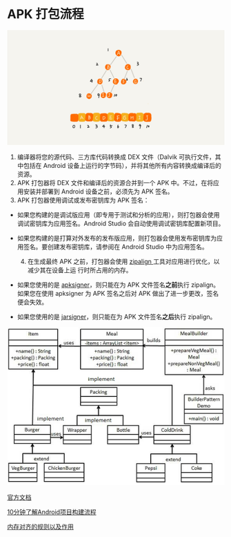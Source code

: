 # APK 打包流程

![APK &#x6784;&#x5EFA;&#x6D41;&#x7A0B;&#x56FE;](../../.gitbook/assets/image%20%2828%29.png)

1. 编译器将您的源代码、三方库代码转换成 DEX 文件（Dalvik 可执行文件，其中包括在 Android 设备上运行的字节码），并将其他所有内容转换成编译后的资源。
2. APK 打包器将 DEX 文件和编译后的资源合并到一个 APK 中。不过，在将应用安装并部署到 Android 设备之前，必须先为 APK 签名。
3. APK 打包器使用调试或发布密钥库为 APK 签名：

* 如果您构建的是调试版应用（即专用于测试和分析的应用），则打包器会使用调试密钥库为应用签名。Android Studio 会自动使用调试密钥库配置新项目。
* 如果您构建的是打算对外发布的发布版应用，则打包器会使用发布密钥库为应用签名。要创建发布密钥库，请参阅在 Android Studio 中为应用签名。

    4. 在生成最终 APK 之前，打包器会使用 [zipalign ](https://developer.android.com/studio/command-line/zipalign.html)工具对应用进行优化，以减少其在设备上运  行时所占用的内存。 

* 如果您使用的是 [apksigner](https://developer.android.com/studio/command-line/apksigner.html)，则只能在为 APK 文件签名**之前**执行 zipalign。如果您在使用 apksigner 为 APK 签名之后对 APK 做出了进一步更改，签名便会失效。
* 如果您使用的是 [jarsigner](https://docs.oracle.com/javase/tutorial/deployment/jar/signing.html)，则只能在为 APK 文件签名**之后**执行 zipalign。

![Apk &#x8BE6;&#x7EC6;&#x6784;&#x5EFA;&#x6D41;&#x7A0B;](../../.gitbook/assets/image%20%2837%29.png)



[官方文档](https://developer.android.com/studio/build#build-process)

[10分钟了解Android项目构建流程](https://juejin.im/post/5a69c0ccf265da3e2a0dc9aa)

[内存对齐的规则以及作用](http://www.cppblog.com/snailcong/archive/2009/03/16/76705.html)


